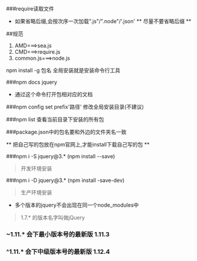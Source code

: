 ###require读取文件
* 如果省略后缀,会按次序一次加载".js"/".node"/'.json'
** 尽量不要省略后缀 **

##规范

1. AMD===>sea.js
2. CMD===>require.js
3. common.js===>node.js

npm install -g 包名  全局安装就是安装命令行工具

###npm docs jquery
* 通过这个命令打开包相对应的文档

###npm config set prefix'路径' 修改全局安装目录(不建议)

###npm list 查看当前目录下安装的所有包

###package.json中的包名要和外边的文件夹名一致

** 把自己写的包放在npm官网上,才能install下载自己写的包 **


###npm i -S jquery@3.*  (npm install --save)
> 开发环境安装

###npm i -D jquery@3.* (npm install -save-dev)
> 生产环境安装

* 多个版本的jquery不会出现在同一个node_modules中
> 1.7.* 的版本名字叫做jQuery

### ~1.11.* 会下最小版本号的最新版 1.11.3

### ^1.11.* 会下中级版本号的最新版 1.12.4












